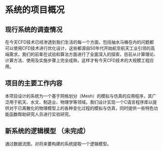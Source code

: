 # 系统的项目概况

## 现行系统的调查情况

在今天CFD技术已经渗透到我们生活的每一个方面，包括抽水马桶在内的问题都可以使用CFD技术进行优化设计，这些都源自50年代开始航空航天工业引领的高端需求，我们的前辈在试验和算法方面进行了全面深入的探索，目前从计算理论、计算方法、使用及实施步骤上完全成熟，这样才有今天CFD技术的大规模工程应用。

## 项目的主要工作内容

本项目设计的系统为一个基于网格划分（Mesh）的模拟与仿真的应用程序，其广泛用于航天、水文、制造业、物理学等领域。我们设计实现一个C语言程序库以提供对于已离散化的物理模型上的各种变化过程的模拟与仿真，同时提供一些特色功能函数帮助研究人员进行实验研究。

## 新系统的逻辑模型 （未完成）

通过数据流图，对将来要构建的系统提取一个逻辑模型。